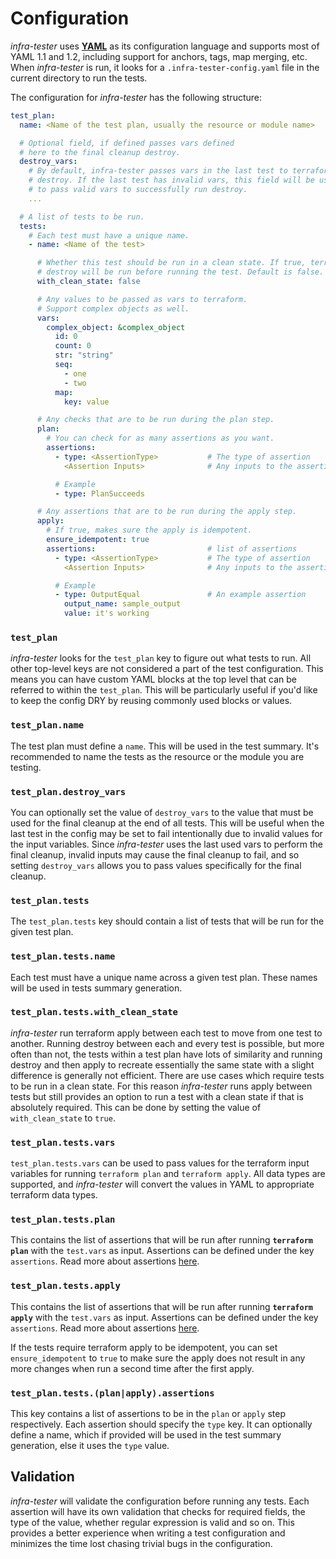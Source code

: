 # Configuration

*infra-tester* uses [**YAML**](https://yaml.org/) as its configuration language and supports most of YAML 1.1 and 1.2, including support for anchors, tags, map merging, etc. When *infra-tester* is run, it looks for a `.infra-tester-config.yaml` file in the current directory to run the tests.

The configuration for *infra-tester* has the following structure:

```yaml
test_plan:
  name: <Name of the test plan, usually the resource or module name>

  # Optional field, if defined passes vars defined
  # here to the final cleanup destroy.
  destroy_vars:
    # By default, infra-tester passes vars in the last test to terraform
    # destroy. If the last test has invalid vars, this field will be useful
    # to pass valid vars to successfully run destroy.
    ...

  # A list of tests to be run.
  tests:
    # Each test must have a unique name.
    - name: <Name of the test>

      # Whether this test should be run in a clean state. If true, terraform
      # destroy will be run before running the test. Default is false.
      with_clean_state: false

      # Any values to be passed as vars to terraform.
      # Support complex objects as well.
      vars:
        complex_object: &complex_object
          id: 0
          count: 0
          str: "string"
          seq:
            - one
            - two
          map:
            key: value

      # Any checks that are to be run during the plan step.
      plan:
        # You can check for as many assertions as you want.
        assertions:
          - type: <AssertionType>           # The type of assertion
            <Assertion Inputs>              # Any inputs to the assertions

          # Example
          - type: PlanSucceeds

      # Any assertions that are to be run during the apply step.
      apply:
        # If true, makes sure the apply is idempotent.
        ensure_idempotent: true
        assertions:                         # list of assertions
          - type: <AssertionType>           # The type of assertion
            <Assertion Inputs>              # Any inputs to the assertions

          # Example
          - type: OutputEqual               # An example assertion
            output_name: sample_output
            value: it's working
```

### **`test_plan`**

*infra-tester* looks for the `test_plan` key to figure out what tests to run.
All other top-level keys are not considered a part of the test configuration.
This means you can have custom YAML blocks at the top level that can be referred to within the `test_plan`.
This will be particularly useful if you'd like to keep the config DRY by reusing commonly used blocks or values.

### **`test_plan.name`**
The test plan must define a `name`. This will be used in the test summary.
It's recommended to name the tests as the resource or the module you are testing.

### **`test_plan.destroy_vars`**
You can optionally set the value of `destroy_vars` to the value that must be used for the final cleanup at the end
of all tests. This will be useful when the last test in the config may be set to fail intentionally due to invalid
values for the input variables. Since *infra-tester* uses the last used vars to perform the final cleanup, invalid
inputs may cause the final cleanup to fail, and so setting `destroy_vars` allows you to pass values specifically
for the final cleanup.

### **`test_plan.tests`**

The `test_plan.tests` key should contain a list of tests that will be run for the given test plan.

### **`test_plan.tests.name`**

Each test must have a unique name across a given test plan. These names will be used in tests summary generation.

### **`test_plan.tests.with_clean_state`**

*infra-tester* run terraform apply between each test to move from one test to another. Running destroy between each and
every test is possible, but more often than not, the tests within a test plan have lots of similarity and running destroy
and then apply to recreate essentially the same state with a slight difference is generally not efficient. There are use
cases which require tests to be run in a clean state. For this reason *infra-tester* runs apply between tests but still
provides an option to run a test with a clean state if that is absolutely required. This can be done by setting the value
of `with_clean_state` to `true`.

### **`test_plan.tests.vars`**

`test_plan.tests.vars` can be used to pass values for the terraform input variables for running `terraform plan` and `terraform apply`.
All data types are supported, and *infra-tester* will convert the values in YAML to appropriate terraform data types.


### **`test_plan.tests.plan`**

This contains the list of assertions that will be run after running **`terraform plan`** with the `test.vars` as input. Assertions can be
defined under the key `assertions`. Read more about assertions [here](assertions.md).

### **`test_plan.tests.apply`**

This contains the list of assertions that will be run after running **`terraform apply`** with the `test.vars` as input. Assertions can be
defined under the key `assertions`. Read more about assertions [here](assertions.md).

If the tests require terraform apply to be idempotent, you can set `ensure_idempotent` to `true` to make sure the apply does not
result in any more changes when run a second time after the first apply.

### **`test_plan.tests.(plan|apply).assertions`**

This key contains a list of assertions to be in the `plan` or `apply` step respectively. Each assertion should specify the `type` key.
It can optionally define a name, which if provided will be used in the test summary generation, else it uses the `type` value.

## Validation

*infra-tester* will validate the configuration before running any tests. Each assertion will have its own validation that checks for
required fields, the type of the value, whether regular expression is valid and so on. This provides a better experience when writing
a test configuration and minimizes the time lost chasing trivial bugs in the configuration.
